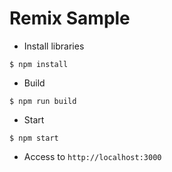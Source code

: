# Remix Sample

* Install libraries

```
$ npm install
```

* Build

```
$ npm run build
```

* Start

```
$ npm start
```

* Access to `http://localhost:3000`
